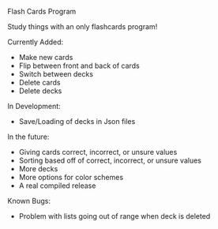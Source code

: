 Flash Cards Program

Study things with an only flashcards program!

Currently Added:
  - Make new cards
  - Flip between front and back of cards
  - Switch between decks
  - Delete cards
  - Delete decks

In Development:
  - Save/Loading of decks in Json files

In the future:
  - Giving cards correct, incorrect, or unsure values
  - Sorting based off of correct, incorrect, or unsure values
  - More decks
  - More options for color schemes
  - A real compiled release

Known Bugs:
   - Problem with lists going out of range when deck is deleted
